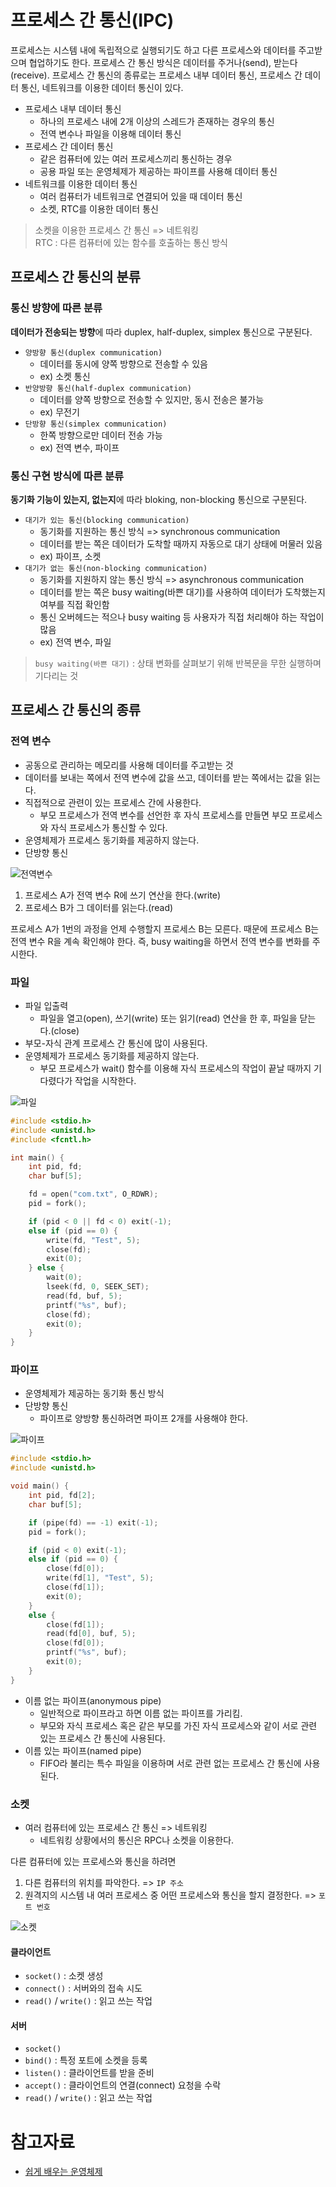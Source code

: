# 프로세스 간 통신(IPC)
프로세스는 시스템 내에 독립적으로 실행되기도 하고 다른 프로세스와 데이터를 주고받으며 협업하기도 한다. 
프로세스 간 통신 방식은 데이터를 주거나(send), 받는다(receive).
프로세스 간 통신의 종류로는 프로세스 내부 데이터 통신, 프로세스 간 데이터 통신, 네트워크를 이용한 데이터 통신이 있다. 

- 프로세스 내부 데이터 통신
    - 하나의 프로세스 내에 2개 이상의 스레드가 존재하는 경우의 통신
    - 전역 변수나 파일을 이용해 데이터 통신
- 프로세스 간 데이터 통신
    - 같은 컴퓨터에 있는 여러 프로세스끼리 통신하는 경우
    - 공용 파일 또는 운영체제가 제공하는 파이프를 사용해 데이터 통신
- 네트워크를 이용한 데이터 통신
    - 여러 컴퓨터가 네트워크로 연결되어 있을 때 데이터 통신
    - 소켓, RTC를 이용한 데이터 통신

> 소켓을 이용한 프로세스 간 통신 => 네트워킹            
> RTC : 다른 컴퓨터에 있는 함수를 호출하는 통신 방식

## 프로세스 간 통신의 분류

### 통신 방향에 따른 분류
**데이터가 전송되는 방향**에 따라 duplex, half-duplex, simplex 통신으로 구분된다.

- `양방향 통신(duplex communication)`
    - 데이터를 동시에 양쪽 방향으로 전송할 수 있음
    - ex) 소켓 통신
- `반양방향 통신(half-duplex communication)`
    - 데이터를 양쪽 방향으로 전송할 수 있지만, 동시 전송은 불가능
    - ex) 무전기
- `단방향 통신(simplex communication)`
    - 한쪽 방향으로만 데이터 전송 가능
    - ex) 전역 변수, 파이프

### 통신 구현 방식에 따른 분류
**동기화 기능이 있는지, 없는지**에 따라 bloking, non-blocking 통신으로 구분된다.

- `대기가 있는 통신(blocking communication)`
    - 동기화를 지원하는 통신 방식 => synchronous communication
    - 데이터를 받는 쪽은 데이터가 도착할 때까지 자동으로 대기 상태에 머물러 있음
    - ex) 파이프, 소켓
- `대기가 없는 통신(non-blocking communication)`
    - 동기화를 지원하지 않는 통신 방식 => asynchronous communication
    - 데이터를 받는 쪽은 busy waiting(바쁜 대기)를 사용하여 데이터가 도착했는지 여부를 직접 확인함
    - 통신 오버헤드는 적으나 busy waiting 등 사용자가 직접 처리해야 하는 작업이 많음
    - ex) 전역 변수, 파일

> `busy waiting(바쁜 대기)` : 상태 변화를 살펴보기 위해 반복문을 무한 실행하며 기다리는 것 


## 프로세스 간 통신의 종류

### 전역 변수
- 공동으로 관리하는 메모리를 사용해 데이터를 주고받는 것
- 데이터를 보내는 쪽에서 전역 변수에 값을 쓰고, 데이터를 받는 쪽에서는 값을 읽는다. 
- 직접적으로 관련이 있는 프로세스 간에 사용한다.
    - 부모 프로세스가 전역 변수를 선언한 후 자식 프로세스를 만들면 부모 프로세스와 자식 프로세스가 통신할 수 있다. 
- 운영체제가 프로세스 동기화를 제공하지 않는다.
- 단방향 통신


![전역변수](../images/global-variable.PNG)

1. 프로세스 A가 전역 변수 R에 쓰기 연산을 한다.(write)
2. 프로세스 B가 그 데이터를 읽는다.(read)

프로세스 A가 1번의 과정을 언제 수행할지 프로세스 B는 모른다. 때문에 프로세스 B는 전역 변수 R을 계속 확인해야 한다. 즉, busy waiting을 하면서 전역 변수를 변화를 주시한다. 

### 파일
- 파일 입출력
    - 파일을 열고(open), 쓰기(write) 또는 읽기(read) 연산을 한 후, 파일을 닫는다.(close)
- 부모-자식 관계 프로세스 간 통신에 많이 사용된다.
- 운영체제가 프로세스 동기화를 제공하지 않는다.
    - 부모 프로세스가 wait() 함수를 이용해 자식 프로세스의 작업이 끝날 때까지 기다렸다가 작업을 시작한다.

![파일](../images/file.PNG)

```c
#include <stdio.h>
#include <unistd.h>
#include <fcntl.h>

int main() {
    int pid, fd;
    char buf[5];

    fd = open("com.txt", O_RDWR); 
    pid = fork();

    if (pid < 0 || fd < 0) exit(-1);
    else if (pid == 0) {
        write(fd, "Test", 5);
        close(fd);
        exit(0);
    } else {
        wait(0);
        lseek(fd, 0, SEEK_SET);
        read(fd, buf, 5);
        printf("%s", buf);
        close(fd);
        exit(0);
    }
}
```    


### 파이프

- 운영체제가 제공하는 동기화 통신 방식
- 단방향 통신
    - 파이프로 양방향 통신하려면 파이프 2개를 사용해야 한다.


![파이프](../images/pipe.PNG)


```c
#include <stdio.h>
#include <unistd.h>

void main() {
    int pid, fd[2];
    char buf[5];

    if (pipe(fd) == -1) exit(-1);
    pid = fork();

    if (pid < 0) exit(-1);
    else if (pid == 0) {
        close(fd[0]);
        write(fd[1], "Test", 5);
        close(fd[1]);
        exit(0);
    }
    else {
        close(fd[1]);
        read(fd[0], buf, 5);
        close(fd[0]);
        printf("%s", buf);
        exit(0);
    }
}
```
- 이름 없는 파이프(anonymous pipe)
    - 일반적으로 파이프라고 하면 이름 없는 파이프를 가리킴.
    - 부모와 자식 프로세스 혹은 같은 부모를 가진 자식 프로세스와 같이 서로 관련 있는 프로세스 간 통신에 사용된다.
- 이름 있는 파이프(named pipe)
    - FIFO라 불리는 특수 파일을 이용하며 서로 관련 없는 프로세스 간 통신에 사용된다.

### 소켓
- 여러 컴퓨터에 있는 프로세스 간 통신 => 네트워킹
    - 네트워킹 상황에서의 통신은 RPC나 소켓을 이용한다.

다른 컴퓨터에 있는 프로세스와 통신을 하려면
1. 다른 컴퓨터의 위치를 파악한다. => `IP 주소`
2. 원격지의 시스템 내 여러 프로세스 중 어떤 프로세스와 통신을 할지 결정한다. => `포트 번호`


![소켓](../images/socket-networking.PNG)

#### 클라이언트
- `socket()` : 소켓 생성
- `connect()` : 서버와의 접속 시도
- `read()` / `write()` : 읽고 쓰는 작업

#### 서버
- `socket()` 
- `bind()` : 특정 포트에 소켓을 등록
- `listen()` : 클라이언트를 받을 준비
- `accept()` : 클라이언트의 연결(connect) 요청을 수락
- `read()` / `write()` : 읽고 쓰는 작업



# 참고자료
- [쉽게 배우는 운영체제](http://www.yes24.com/Product/Goods/62054527)


